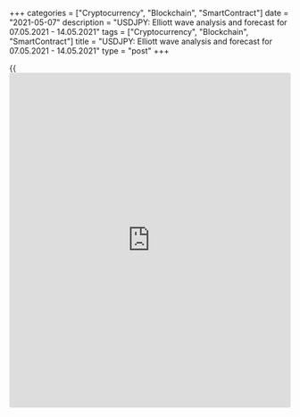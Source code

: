 +++
categories = ["Cryptocurrency", "Blockchain", "SmartContract"]
date = "2021-05-07"
description = "USDJPY: Elliott wave analysis and forecast for 07.05.2021 - 14.05.2021"
tags = ["Cryptocurrency", "Blockchain", "SmartContract"]
title = "USDJPY: Elliott wave analysis and forecast for 07.05.2021 - 14.05.2021"
type = "post"
+++

{{<iframe id="large-banner" src="https://www.bounty.group/#slide=18.0" width="100%" height="600" scrolling="no" style="border: 0px solid rgb(216, 221, 230); border-radius: 3px;">}}

2021-05-07

2021-05-07

USDJPY: Elliott wave analysis and forecast for 07.05.2021 –
14.05.2021Alex Geuta

 **Main scenario:** consider short positions from corrections below the
level of 109.68 with a target of 106.75 – 105.77.

 **Alternative scenario:** breakout and consolidation above the level of
109.68 will allow the pair to continue rising to the levels of 110.95 –
112.50.

 **Analysis:** Daily TM: apparently, a descending correction of larger
degree finished forming as wave B, and wave С started developing, with
the first wave (1) of С forming inside.

On the H4 time frame, the third wave of smaller degree 3 of (1) is
developing, with wave i of 3 formed inside. Apparently, a descending
correction is developing as wave ii of 3 on the H1 time frame, with wave
(a) of ii and wave (b) of ii completed inside. If the presumption is
correct, the pair will continue to drop to the levels of 106.75 –
105.77. The level of 109.68 is critical in this scenario as the breakout
will enable the pair to continue growing to the levels of 110.95 –
112.50.

* * *

* * *

## Price chart of USDJPY in real time mode

The content of this article reflects the author’s opinion and does not
necessarily reflect the official position of LiteForex. The material
published on this page is provided for informational purposes only and
should not be considered as the provision of investment advice for the
purposes of Directive 2004/39/EC.

Rate this article:

{{value}}

( {{count}} {{title}} )